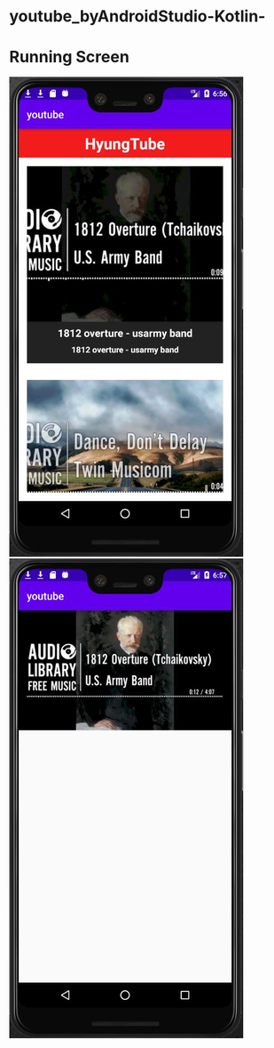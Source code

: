 # youtube_byAndroidStudio-Kotlin-

# Running Screen
<div>
<img whdth = "50" src = "hyungtube_image/1.JPG">
<img whdth = "50" src = "hyungtube_image/2.JPG">
<div>
